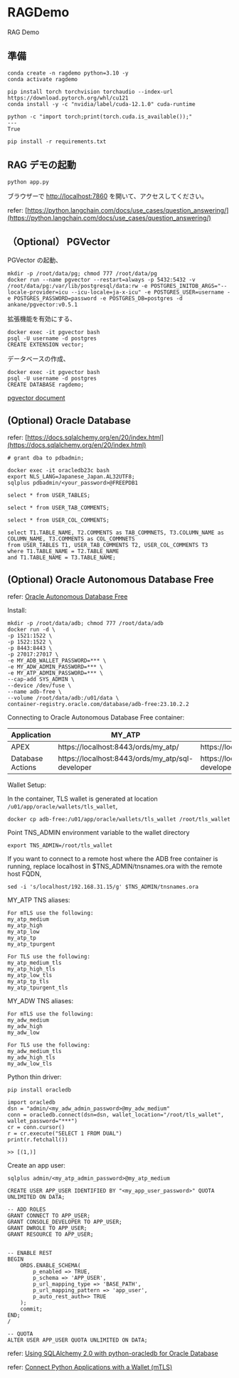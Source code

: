 # RAGDemo
RAG Demo

## 準備

```
conda create -n ragdemo python=3.10 -y
conda activate ragdemo
```

```
pip install torch torchvision torchaudio --index-url https://download.pytorch.org/whl/cu121
conda install -y -c "nvidia/label/cuda-12.1.0" cuda-runtime

python -c "import torch;print(torch.cuda.is_available());"
---
True
```

```
pip install -r requirements.txt
```

## RAG デモの起動

```
python app.py
```

ブラウザーで [http://localhost:7860](http://localhost:7860) を開いて、アクセスしてください。

refer: [https://python.langchain.com/docs/use_cases/question_answering/](https://python.langchain.com/docs/use_cases/question_answering/)


## （Optional） PGVector

PGVector の起動、

```
mkdir -p /root/data/pg; chmod 777 /root/data/pg
docker run --name pgvector --restart=always -p 5432:5432 -v /root/data/pg:/var/lib/postgresql/data:rw -e POSTGRES_INITDB_ARGS="--locale-provider=icu --icu-locale=ja-x-icu" -e POSTGRES_USER=username -e POSTGRES_PASSWORD=password -e POSTGRES_DB=postgres -d ankane/pgvector:v0.5.1
```

拡張機能を有効にする、

```
docker exec -it pgvector bash
psql -U username -d postgres
CREATE EXTENSION vector;
```

データベースの作成、

```
docker exec -it pgvector bash
psql -U username -d postgres
CREATE DATABASE ragdemo;
```

[pgvector document](https://github.com/pgvector/pgvector)

## (Optional) Oracle Database

refer: [https://docs.sqlalchemy.org/en/20/index.html](https://docs.sqlalchemy.org/en/20/index.html)

```
# grant dba to pdbadmin;
```

```
docker exec -it oracledb23c bash
export NLS_LANG=Japanese_Japan.AL32UTF8;
sqlplus pdbadmin/<your_password>@FREEPDB1
```

```
select * from USER_TABLES;

select * from USER_TAB_COMMENTS;

select * from USER_COL_COMMENTS;
```

```
select T1.TABLE_NAME, T2.COMMENTS as TAB_COMMNETS, T3.COLUMN_NAME as COLUMN_NAME, T3.COMMENTS as COL_COMMNETS
from USER_TABLES T1, USER_TAB_COMMENTS T2, USER_COL_COMMENTS T3
where T1.TABLE_NAME = T2.TABLE_NAME
and T1.TABLE_NAME = T3.TABLE_NAME;
```

## (Optional) Oracle Autonomous Database Free

refer: [Oracle Autonomous Database Free](https://container-registry.oracle.com/ords/f?p=113:4:107533797608756:::4:P4_REPOSITORY,AI_REPOSITORY,AI_REPOSITORY_NAME,P4_REPOSITORY_NAME,P4_EULA_ID,P4_BUSINESS_AREA_ID:2223,2223,Oracle%20Autonomous%20Database%20Free,Oracle%20Autonomous%20Database%20Free,1,0&cs=3RnJw905pdwNm03uI1VmNmJqXLDrZcxJs_StSOyTtDWB3zituLMGmojIKIsGEK51Q3XjFtcA3SBOcxAOGjsJ58g)

Install: 

```
mkdir -p /root/data/adb; chmod 777 /root/data/adb
docker run -d \
-p 1521:1522 \
-p 1522:1522 \
-p 8443:8443 \
-p 27017:27017 \
-e MY_ADB_WALLET_PASSWORD=*** \
-e MY_ADW_ADMIN_PASSWORD=*** \
-e MY_ATP_ADMIN_PASSWORD=*** \
--cap-add SYS_ADMIN \
--device /dev/fuse \
--name adb-free \
--volume /root/data/adb:/u01/data \
container-registry.oracle.com/database/adb-free:23.10.2.2
```

Connecting to Oracle Autonomous Database Free container:

| Application  | MY_ATP  | MY_ADW  |
|---|---|---|
| APEX  | https://localhost:8443/ords/my_atp/  | https://localhost:8443/ords/my_adw/  |
| Database Actions	  | https://localhost:8443/ords/my_atp/sql-developer  | https://localhost:8443/ords/my_adw/sql-developer  |

Wallet Setup:

In the container, TLS wallet is generated at location `/u01/app/oracle/wallets/tls_wallet`,

```
docker cp adb-free:/u01/app/oracle/wallets/tls_wallet /root/tls_wallet
```

Point TNS_ADMIN environment variable to the wallet directory

```
export TNS_ADMIN=/root/tls_wallet
```


If you want to connect to a remote host where the ADB free container is running, replace localhost in $TNS_ADMIN/tnsnames.ora with the remote host FQDN,

```
sed -i 's/localhost/192.168.31.15/g' $TNS_ADMIN/tnsnames.ora
```

MY_ATP TNS aliases:
```
For mTLS use the following:
my_atp_medium
my_atp_high
my_atp_low
my_atp_tp
my_atp_tpurgent

For TLS use the following:
my_atp_medium_tls
my_atp_high_tls
my_atp_low_tls
my_atp_tp_tls
my_atp_tpurgent_tls
```

MY_ADW TNS aliases:

```
For mTLS use the following:
my_adw_medium
my_adw_high
my_adw_low

For TLS use the following:
my_adw_medium_tls
my_adw_high_tls
my_adw_low_tls
```

Python thin driver:

```
pip install oracledb

import oracledb
dsn = "admin/<my_adw_admin_password>@my_adw_medium"
conn = oracledb.connect(dsn=dsn, wallet_location="/root/tls_wallet", wallet_password="***")
cr = conn.cursor()
r = cr.execute("SELECT 1 FROM DUAL")
print(r.fetchall())

>> [(1,)]
```

Create an app user:

```
sqlplus admin/<my_atp_admin_password>@my_atp_medium

CREATE USER APP_USER IDENTIFIED BY "<my_app_user_password>" QUOTA UNLIMITED ON DATA;

-- ADD ROLES
GRANT CONNECT TO APP_USER;
GRANT CONSOLE_DEVELOPER TO APP_USER;
GRANT DWROLE TO APP_USER;
GRANT RESOURCE TO APP_USER;  


-- ENABLE REST
BEGIN
    ORDS.ENABLE_SCHEMA(
        p_enabled => TRUE,
        p_schema => 'APP_USER',
        p_url_mapping_type => 'BASE_PATH',
        p_url_mapping_pattern => 'app_user',
        p_auto_rest_auth=> TRUE
    );
    commit;
END;
/

-- QUOTA
ALTER USER APP_USER QUOTA UNLIMITED ON DATA;
```

refer: [Using SQLAlchemy 2.0 with python-oracledb for Oracle Database](https://medium.com/oracledevs/using-the-development-branch-of-sqlalchemy-2-0-with-python-oracledb-d6e89090899c)

refer: [Connect Python Applications with a Wallet (mTLS)](https://docs.oracle.com/en-us/iaas/autonomous-database-serverless/doc/connecting-python-mtls.html#GUID-C7D9BDA0-7147-4089-A87E-F9DBB126C6F1)